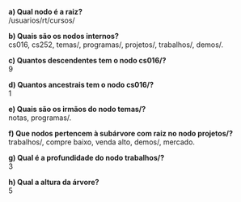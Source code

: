 **a) Qual nodo é a raiz?**    
/usuarios/rt/cursos/	

**b) Quais são os nodos internos?**   
cs016, cs252, temas/, programas/, projetos/, trabalhos/, demos/.

**c) Quantos descendentes tem o nodo cs016/?**  
9

**d) Quantos ancestrais tem o nodo cs016/?**  
1

**e) Quais são os irmãos do nodo temas/?**  
notas, programas/.

**f) Que nodos pertencem à subárvore com raiz no nodo projetos/?**  
trabalhos/, compre baixo, venda alto, demos/, mercado. 

**g) Qual é a profundidade do nodo trabalhos/?**  
3

**h) Qual a altura da árvore?**  
5
